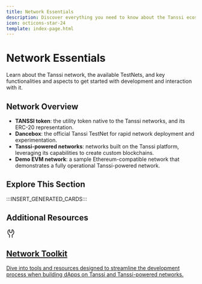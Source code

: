 ```yaml
---
title: Network Essentials
description: Discover everything you need to know about the Tanssi ecosystem, its different networks, and its key aspects to get started developing and interacting with it.
icon: octicons-star-24
template: index-page.html
---
```


# Network Essentials

Learn about the Tanssi network, the available TestNets, and key functionalities and aspects to get started with development and interaction with it.

## Network Overview

- **TANSSI token**: the utility token native to the Tanssi networks, and its ERC-20 representation.
- **Dancebox**: the official Tanssi TestNet for rapid network deployment and experimentation.
- **Tanssi-powered networks**: networks built on the Tanssi platform, leveraging its capabilities to create custom blockchains.
- **Demo EVM network**: a sample Ethereum-compatible network that demonstrates a fully operational Tanssi-powered network.

## Explore This Section

:::INSERT_GENERATED_CARDS:::

## Additional Resources

<div class="subsection-wrapper">
  <div class="card">
    <a href="/builders/toolkit/">
      <div class="card-header">
        <svg xmlns="http://www.w3.org/2000/svg" viewBox="0 0 24 24" width="24" height="24"><path d="M7.875 2.292a.114.114 0 0 0-.032.018A7.239 7.239 0 0 0 4.75 8.25a7.248 7.248 0 0 0 3.654 6.297c.57.327.982.955.941 1.682v.002l-.317 6.058a.75.75 0 1 1-1.498-.078l.317-6.062v-.004c.006-.09-.047-.215-.188-.296A8.749 8.749 0 0 1 3.25 8.25a8.738 8.738 0 0 1 3.732-7.169 1.547 1.547 0 0 1 1.709-.064c.484.292.809.835.809 1.46v4.714a.25.25 0 0 0 .119.213l2.25 1.385c.08.05.182.05.262 0l2.25-1.385a.25.25 0 0 0 .119-.213V2.478c0-.626.325-1.169.81-1.461a1.547 1.547 0 0 1 1.708.064 8.741 8.741 0 0 1 3.732 7.17 8.747 8.747 0 0 1-4.41 7.598c-.14.081-.193.206-.188.296v.004l.318 6.062a.75.75 0 1 1-1.498.078l-.317-6.058v-.002c-.041-.727.37-1.355.94-1.682A7.247 7.247 0 0 0 19.25 8.25a7.239 7.239 0 0 0-3.093-5.94.114.114 0 0 0-.032-.018l-.01-.001c-.003 0-.014 0-.031.01-.036.022-.084.079-.084.177V7.19c0 .608-.315 1.172-.833 1.49l-2.25 1.385a1.75 1.75 0 0 1-1.834 0l-2.25-1.384A1.752 1.752 0 0 1 8 7.192V2.477c0-.098-.048-.155-.084-.176a.068.068 0 0 0-.031-.011l-.01.001Z"></path></svg>
        <h2 class="title">Network Toolkit</h2>
      </div>
      <p class="description">Dive into tools and resources designed to streamline the development process when building dApps on Tanssi and Tanssi-powered networks.</p>
    </a>
  </div>
</div>